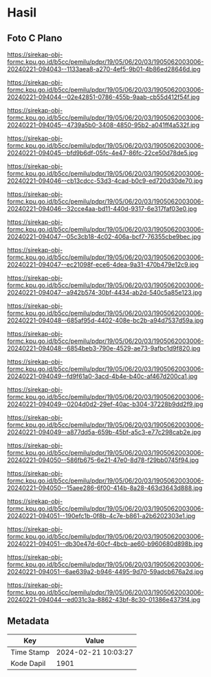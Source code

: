# Hasil

## Foto C Plano

https://sirekap-obj-formc.kpu.go.id/b5cc/pemilu/pdpr/19/05/06/20/03/1905062003006-20240221-094043--1133aea8-a270-4ef5-9b01-4b86ed28646d.jpg

https://sirekap-obj-formc.kpu.go.id/b5cc/pemilu/pdpr/19/05/06/20/03/1905062003006-20240221-094044--02e42851-0786-455b-9aab-cb55d412f54f.jpg

https://sirekap-obj-formc.kpu.go.id/b5cc/pemilu/pdpr/19/05/06/20/03/1905062003006-20240221-094045--4739a5b0-3408-4850-95b2-a041ff4a532f.jpg

https://sirekap-obj-formc.kpu.go.id/b5cc/pemilu/pdpr/19/05/06/20/03/1905062003006-20240221-094045--bfd9b6df-05fc-4e47-86fc-22ce50d78de5.jpg

https://sirekap-obj-formc.kpu.go.id/b5cc/pemilu/pdpr/19/05/06/20/03/1905062003006-20240221-094046--cb13cdcc-53d3-4cad-b0c9-ed720d30de70.jpg

https://sirekap-obj-formc.kpu.go.id/b5cc/pemilu/pdpr/19/05/06/20/03/1905062003006-20240221-094046--32cce4aa-bd11-440d-9317-6e317faf03e0.jpg

https://sirekap-obj-formc.kpu.go.id/b5cc/pemilu/pdpr/19/05/06/20/03/1905062003006-20240221-094047--05c3cb18-4c02-406a-bcf7-76355cbe9bec.jpg

https://sirekap-obj-formc.kpu.go.id/b5cc/pemilu/pdpr/19/05/06/20/03/1905062003006-20240221-094047--ec21098f-ece6-4dea-9a31-470b479e12c9.jpg

https://sirekap-obj-formc.kpu.go.id/b5cc/pemilu/pdpr/19/05/06/20/03/1905062003006-20240221-094047--a942b574-30bf-4434-ab2d-540c5a85e123.jpg

https://sirekap-obj-formc.kpu.go.id/b5cc/pemilu/pdpr/19/05/06/20/03/1905062003006-20240221-094048--685af95d-4402-408e-bc2b-a94d7537d59a.jpg

https://sirekap-obj-formc.kpu.go.id/b5cc/pemilu/pdpr/19/05/06/20/03/1905062003006-20240221-094048--6854beb3-790e-4529-ae73-9afbc1d9f820.jpg

https://sirekap-obj-formc.kpu.go.id/b5cc/pemilu/pdpr/19/05/06/20/03/1905062003006-20240221-094049--fd9f61a0-3acd-4b4e-b40c-af467d200ca1.jpg

https://sirekap-obj-formc.kpu.go.id/b5cc/pemilu/pdpr/19/05/06/20/03/1905062003006-20240221-094049--0204d0d2-29ef-40ac-b304-37228b9dd2f9.jpg

https://sirekap-obj-formc.kpu.go.id/b5cc/pemilu/pdpr/19/05/06/20/03/1905062003006-20240221-094049--a877dd5a-659b-45bf-a5c3-e77c298cab2e.jpg

https://sirekap-obj-formc.kpu.go.id/b5cc/pemilu/pdpr/19/05/06/20/03/1905062003006-20240221-094050--586fb675-6e21-47e0-8d78-f29bb0745f94.jpg

https://sirekap-obj-formc.kpu.go.id/b5cc/pemilu/pdpr/19/05/06/20/03/1905062003006-20240221-094050--15aee286-6f00-414b-8a28-463d3643d888.jpg

https://sirekap-obj-formc.kpu.go.id/b5cc/pemilu/pdpr/19/05/06/20/03/1905062003006-20240221-094051--190efc1b-0f8b-4c7e-b861-a2b6202303e1.jpg

https://sirekap-obj-formc.kpu.go.id/b5cc/pemilu/pdpr/19/05/06/20/03/1905062003006-20240221-094051--db30e47d-60cf-4bcb-ae60-b960680d898b.jpg

https://sirekap-obj-formc.kpu.go.id/b5cc/pemilu/pdpr/19/05/06/20/03/1905062003006-20240221-094051--6ae639a2-b946-4495-9d70-59adcb676a2d.jpg

https://sirekap-obj-formc.kpu.go.id/b5cc/pemilu/pdpr/19/05/06/20/03/1905062003006-20240221-094044--ed031c3a-8862-43bf-8c30-01386e4373f4.jpg


## Metadata

| Key        | Value               |
| ---------- | ------------------- |
| Time Stamp | 2024-02-21 10:03:27 |
| Kode Dapil | 1901                |



